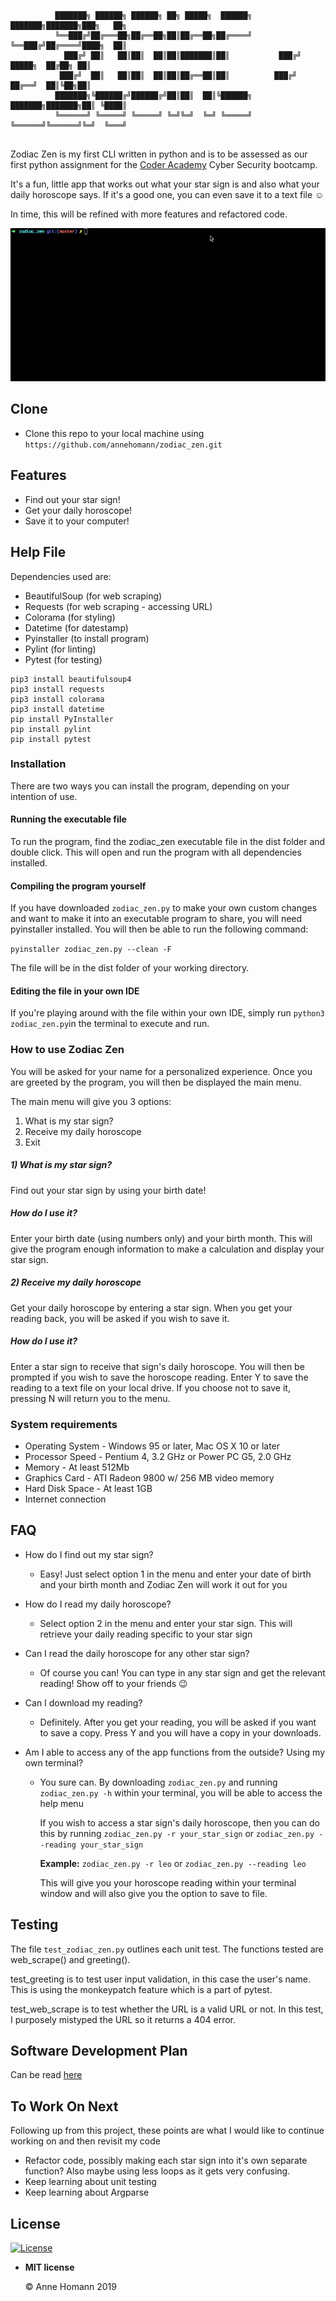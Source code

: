 ```
          ███████╗ ██████╗ ██████╗ ██╗ █████╗  ██████╗    ███████╗███████╗███╗   ██╗
          ╚══███╔╝██╔═══██╗██╔══██╗██║██╔══██╗██╔════╝    ╚══███╔╝██╔════╝████╗  ██║
            ███╔╝ ██║   ██║██║  ██║██║███████║██║           ███╔╝ █████╗  ██╔██╗ ██║
           ███╔╝  ██║   ██║██║  ██║██║██╔══██║██║          ███╔╝  ██╔══╝  ██║╚██╗██║
          ███████╗╚██████╔╝██████╔╝██║██║  ██║╚██████╗    ███████╗███████╗██║ ╚████║
          ╚══════╝ ╚═════╝ ╚═════╝ ╚═╝╚═╝  ╚═╝ ╚═════╝    ╚══════╝╚══════╝╚═╝  ╚═══╝
                                                                          
```

Zodiac Zen is my first CLI written in python and is to be assessed as our first python assignment for the [Coder Academy](https://coderacademy.edu.au/) Cyber Security bootcamp.  

It's a fun, little app that works out what your star sign is and also what your daily horoscope says. If it's a good one, you can even save it to a text file ☺️

In time, this will be refined with more features and refactored code.

![](screencast.gif)



## Clone

- Clone this repo to your local machine using `https://github.com/annehomann/zodiac_zen.git`



## Features

- Find out your star sign!
- Get your daily horoscope!
- Save it to your computer!



## Help File


Dependencies used are:

- BeautifulSoup (for web scraping)
- Requests (for web scraping - accessing URL)
- Colorama (for styling)
- Datetime (for datestamp)
- Pyinstaller (to install program)
- Pylint (for linting)
- Pytest (for testing)

```
pip3 install beautifulsoup4
pip3 install requests
pip3 install colorama
pip3 install datetime
pip install PyInstaller
pip install pylint
pip install pytest
```



### **Installation**

There are two ways you can install the program, depending on your intention of use.

#### Running the executable file

To run the program, find the zodiac_zen executable file in the dist folder and double click. This will open and run the program with all dependencies installed.

#### Compiling the program yourself

If you have downloaded `zodiac_zen.py` to make your own custom changes and want to make it into an executable program to share, you will need pyinstaller installed. You will then be able to run the following command:

`pyinstaller zodiac_zen.py --clean -F`

The file will be in the dist folder of your working directory.

#### Editing the file in your own IDE

If you're playing around with the file within your own IDE, simply run `python3 zodiac_zen.py`in the terminal to execute and run.



### How to use Zodiac Zen

You will be asked for your name for a personalized experience. Once you are greeted by the program, you will then be displayed the main menu. 

The main menu will give you 3 options:
1) What is my star sign?
2) Receive my daily horoscope
3) Exit

##### **1) What is my star sign?**

Find out your star sign by using your birth date!

##### **How do I use it?**

Enter your birth date (using numbers only) and your birth month.
This will give the program enough information to make a calculation and display your star sign.

##### **2) Receive my daily horoscope**

Get your daily horoscope by entering a star sign. When you get your reading back, you will be asked if you wish to save it. 

##### **How do I use it?**

Enter a star sign to receive that sign's daily horoscope. You will then be prompted if you wish to save the horoscope reading. Enter Y to save the reading to a text file on your local drive. If you choose not to save it, pressing N will return you to the menu.



### System requirements

- Operating System - Windows 95 or later, Mac OS X 10 or later
- Processor Speed - Pentium 4, 3.2 GHz or Power PC G5, 2.0 GHz
- Memory - At least 512Mb
- Graphics Card - ATI Radeon 9800 w/ 256 MB video memory
- Hard Disk Space - At least 1GB
- Internet connection



## FAQ

- How do I find out my star sign?
  
  - Easy! Just select option 1 in the menu and enter your date of birth and your birth month and Zodiac Zen will work it out for you 
  
- How do I read my daily horoscope?
  
  - Select option 2 in the menu and enter your star sign. This will retrieve your daily reading specific to your star sign
  
- Can I read the daily horoscope for any other star sign?
  
  - Of course you can! You can type in any star sign and get the relevant reading! Show off to your friends 😉
  
- Can I download my reading?
  
  - Definitely. After you get your reading, you will be asked if you want to save a copy. Press Y and you will have a copy in your downloads.
  
- Am I able to access any of the app functions from the outside? Using my own terminal?

  - You sure can. By downloading `zodiac_zen.py` and running `zodiac_zen.py -h` within your terminal, you will be able to access the help menu

    If you wish to access a star sign's daily horoscope, then you can do this by running `zodiac_zen.py -r your_star_sign` or `zodiac_zen.py --reading your_star_sign`

    **Example:** `zodiac_zen.py -r leo` or `zodiac_zen.py --reading leo`

    This will give you your horoscope reading within your terminal window and will also give you the option to save to file.



## Testing

The file `test_zodiac_zen.py` outlines each unit test. The functions tested are web_scrape() and greeting().

test_greeting is to test user input validation, in this case the user's name. This is using the monkeypatch feature which is a part of pytest.

test_web_scrape is to test whether the URL is a valid URL or not. In this test, I purposely mistyped the URL so it returns a 404 error.



## Software Development Plan

Can be read [here](https://github.com/annehomann/zodiac_zen/blob/master/docs/software_development_plan.md)



## To Work On Next

Following up from this project, these points are what I would like to continue working on and then revisit my code

- Refactor code, possibly making each star sign into it's own separate function? Also maybe using less loops as it gets very confusing.
- Keep learning about unit testing
- Keep learning about Argparse



## License

[![License](https://camo.githubusercontent.com/107590fac8cbd65071396bb4d04040f76cde5bde/687474703a2f2f696d672e736869656c64732e696f2f3a6c6963656e73652d6d69742d626c75652e7376673f7374796c653d666c61742d737175617265)](http://badges.mit-license.org/)

- **MIT license**

  ©️ Anne Homann 2019
  
  
